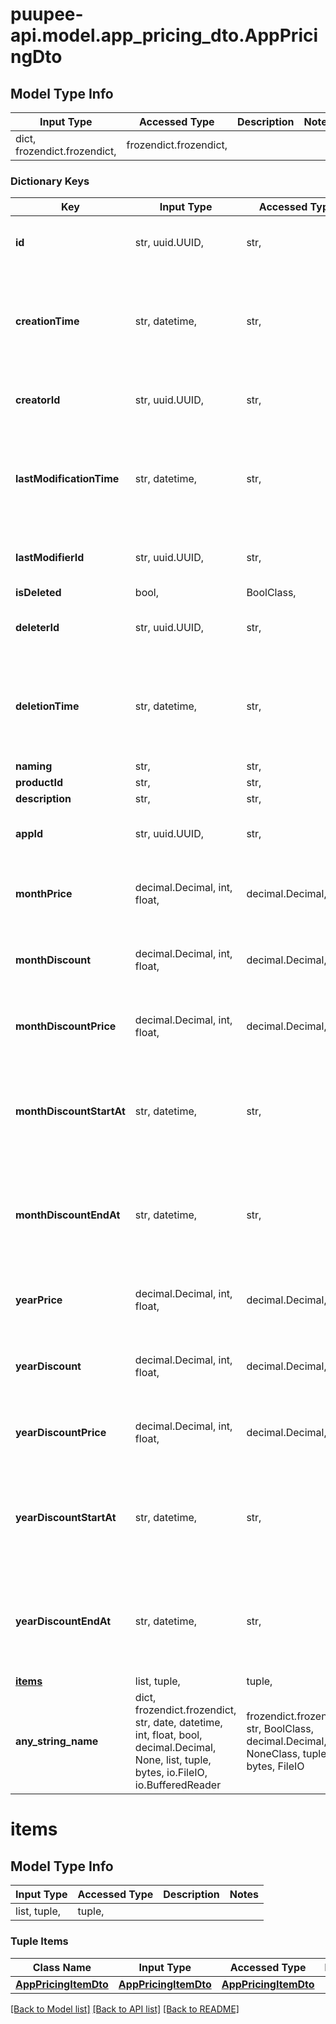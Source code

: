 # puupee-api.model.app_pricing_dto.AppPricingDto

## Model Type Info
Input Type | Accessed Type | Description | Notes
------------ | ------------- | ------------- | -------------
dict, frozendict.frozendict,  | frozendict.frozendict,  |  | 

### Dictionary Keys
Key | Input Type | Accessed Type | Description | Notes
------------ | ------------- | ------------- | ------------- | -------------
**id** | str, uuid.UUID,  | str,  |  | [optional] value must be a uuid
**creationTime** | str, datetime,  | str,  |  | [optional] value must conform to RFC-3339 date-time
**creatorId** | str, uuid.UUID,  | str,  |  | [optional] value must be a uuid
**lastModificationTime** | str, datetime,  | str,  |  | [optional] value must conform to RFC-3339 date-time
**lastModifierId** | str, uuid.UUID,  | str,  |  | [optional] value must be a uuid
**isDeleted** | bool,  | BoolClass,  |  | [optional] 
**deleterId** | str, uuid.UUID,  | str,  |  | [optional] value must be a uuid
**deletionTime** | str, datetime,  | str,  |  | [optional] value must conform to RFC-3339 date-time
**naming** | str,  | str,  |  | [optional] 
**productId** | str,  | str,  |  | [optional] 
**description** | str,  | str,  |  | [optional] 
**appId** | str, uuid.UUID,  | str,  |  | [optional] value must be a uuid
**monthPrice** | decimal.Decimal, int, float,  | decimal.Decimal,  |  | [optional] value must be a 64 bit float
**monthDiscount** | decimal.Decimal, int, float,  | decimal.Decimal,  |  | [optional] value must be a 64 bit float
**monthDiscountPrice** | decimal.Decimal, int, float,  | decimal.Decimal,  |  | [optional] value must be a 64 bit float
**monthDiscountStartAt** | str, datetime,  | str,  |  | [optional] value must conform to RFC-3339 date-time
**monthDiscountEndAt** | str, datetime,  | str,  |  | [optional] value must conform to RFC-3339 date-time
**yearPrice** | decimal.Decimal, int, float,  | decimal.Decimal,  |  | [optional] value must be a 64 bit float
**yearDiscount** | decimal.Decimal, int, float,  | decimal.Decimal,  |  | [optional] value must be a 64 bit float
**yearDiscountPrice** | decimal.Decimal, int, float,  | decimal.Decimal,  |  | [optional] value must be a 64 bit float
**yearDiscountStartAt** | str, datetime,  | str,  |  | [optional] value must conform to RFC-3339 date-time
**yearDiscountEndAt** | str, datetime,  | str,  |  | [optional] value must conform to RFC-3339 date-time
**[items](#items)** | list, tuple,  | tuple,  |  | [optional] 
**any_string_name** | dict, frozendict.frozendict, str, date, datetime, int, float, bool, decimal.Decimal, None, list, tuple, bytes, io.FileIO, io.BufferedReader | frozendict.frozendict, str, BoolClass, decimal.Decimal, NoneClass, tuple, bytes, FileIO | any string name can be used but the value must be the correct type | [optional]

# items

## Model Type Info
Input Type | Accessed Type | Description | Notes
------------ | ------------- | ------------- | -------------
list, tuple,  | tuple,  |  | 

### Tuple Items
Class Name | Input Type | Accessed Type | Description | Notes
------------- | ------------- | ------------- | ------------- | -------------
[**AppPricingItemDto**](AppPricingItemDto.md) | [**AppPricingItemDto**](AppPricingItemDto.md) | [**AppPricingItemDto**](AppPricingItemDto.md) |  | 

[[Back to Model list]](../../README.md#documentation-for-models) [[Back to API list]](../../README.md#documentation-for-api-endpoints) [[Back to README]](../../README.md)

